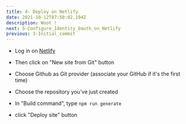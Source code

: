 ```yaml
---
title: 4- Deploy on Netlify
date: 2021-10-12T07:50:02.194Z
description: Woot !
next: 5-Configure_Identity_Oauth_on_Netlify
previous: 3-Initial_commit
---
```


- Log in on [Netlify](https://www.netlify.com)

- Then click on "New site from Git" button

- Choose Github as Git provider (associate your GitHub if it's the first time)

- Choose the repository you've just created

- In "Build command", type `npm run generate`

- click "Deploy site" button
